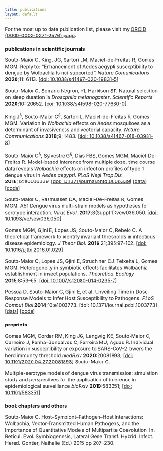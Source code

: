 ```yaml
---
title: publications
layout: default
---
```


For the most up to date publication list, please visit my [ORCID (0000-0002-0271-2576) page](https://orcid.org/0000-0002-0271-2576).

<style>
p {
    font-size: 12pt;
    line-height: 16pt;
}
 </style>

### publications in scientific journals

Souto-Maior C, King, JG, Sartori LM, Maciel-de-Freitas R, Gomes MGM. Reply to: “Enhancement of Aedes aegypti susceptibility to dengue by Wolbachia is not supported”. _Nature Comunications_ **2020**;11: 6113.
[[doi: 10.1038/s41467-020-19831-5](https://doi.org/10.1038/s41467-020-19831-5)]

Souto-Maior C, Serrano Negron, YL Harbison ST. Natural selection on sleep duration in _Drosophila melanogaster_. _Scientific Reports_ **2020**;10: 20652.
[[doi: 10.1038/s41598-020-77680-0](https://doi.org/10.1038/s41598-020-77680-0)]

King J<sup>§</sup>, Souto-Maior C<sup>§</sup>, Sartori L, Maciel-de-Freitas R, Gomes MGM.
Variation in _Wolbachia_ effects on _Aedes_ mosquitoes as a determinant of invasiveness and vectorial capacity.
_Nature Communications_ **2018**;9: 1483.
[[doi: 10.1038/s41467-018-03981-8](https://doi.org/10.1038/s41467-018-03981-8)]
<!-- [doi: 10.xxxx/](https://doi.org/) -->

Souto-Maior C<sup>§</sup>, Sylvestre G<sup>§</sup>, Dias FBS, Gomes MGM, Maciel-De-Freitas R.
Model-based inference from multiple dose, time course data reveals _Wolbachia_ effects on infection profiles of type 1 dengue virus in _Aedes aegypti_.
_PLoS Negl Trop Dis_ **2018**;12:e0006339.
[[doi: 10.1371/journal.pntd.0006339](https://doi.org/10.1371/journal.pntd.0006339)]
[[data](https://zenodo.org/record/1187178#.Wrudv5PwYTQ)]
[[code](https://github.com/caesoma/model-based-inference-denv1-wmel-aegypti/)]

Souto-Maior C, Rasmussen DA,  Maciel-De-Freitas R, Gomes MGM.
A51 Dengue virus multi-strain models as hypotheses for serotype interaction.
_Virus Evol._ **2017**;3(Suppl 1):vew036.050.
[[doi: 10.1093/ve/vew036.050](https://doi.org/10.1093/ve/vew036.050)]

Gomes MGM, Gjini E, Lopes JS, Souto-Maior C, Rebelo C.
A theoretical framework to identify invariant thresholds in infectious disease epidemiology.
_J Theor Biol._ **2016** 21;395:97-102.
[[doi: 10.1016/j.jtbi.2016.01.029](https://dx.doi.org/10.1016/j.jtbi.2016.01.029)]

Souto-Maior C, Lopes JS, Gjini E, Struchiner CJ, Teixeira L, Gomes MGM.
Heterogeneity in symbiotic effects facilitates Wolbachia establishment in insect populations.
_Theoretical Ecology_ **2015**;8:53–65.
[[doi:  10.1007/s12080-014-0235-7](https://dx.doi.org/10.1007/s12080-014-0235-7)]

Pessoa D, Souto-Maior C, Gjini E, et al.
Unveiling Time in Dose-Response Models to Infer Host Susceptibility to Pathogens.
_PLoS Comput Biol_ **2014**;10:e1003773.
[[doi: 10.1371/journal.pcbi.1003773](https://dx.doi.org/10.1371/journal.pcbi.1003773)]
[[data](https://doi.org/10.1371/journal.pcbi.1003773.s001)]
[[code](https://github.com/dpessoaIGC/Dose-Invariant_Susceptibility_Estimator)]

### preprints
Gomes MGM, Corder RM, King JG, Langwig KE, Souto-Maior C, Carneiro J, Penha-Goncalves C,  Ferreira MU, Aguas R.
Individual variation in susceptibility or exposure to SARS-CoV-2 lowers the herd immunity threshold
_medRxiv_ **2020**:20081893; [[doi: 10.1101/2020.04.27.20081893](https://doi.org/10.1101/2020.04.27.20081893)]
Souto-Maior C.

Multiple-serotype models of dengue virus transmission: simulation study and perspectives for the application of inference in epidemiological surveillance
_bioRxiv_ **2019**:583351; [[doi: 10.1101/583351](https://doi.org/10.1101/583351)]

### book chapters and others
Souto-Maior C.
Host–Symbiont–Pathogen–Host Interactions: Wolbachia, Vector-Transmitted Human Pathogens, and the Importance of Quantitative Models of Multipartite Coevolution.
In. Reticul. Evol. Symbiogenesis, Lateral Gene Transf. Hybrid. Infect. Hered. Gontier, Nathalie (Ed.) 2015 pp 207–230.
